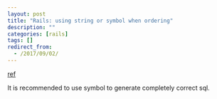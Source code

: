 ```yaml
---
layout: post
title: "Rails: using string or symbol when ordering"
description: ""
categories: [rails]
tags: []
redirect_from:
  - /2017/09/02/
---
```


[ref](https://hashrocket.com/blog/posts/rails-quick-tips-activerecord-ordering)

It is recommended to use symbol to generate completely correct sql.
